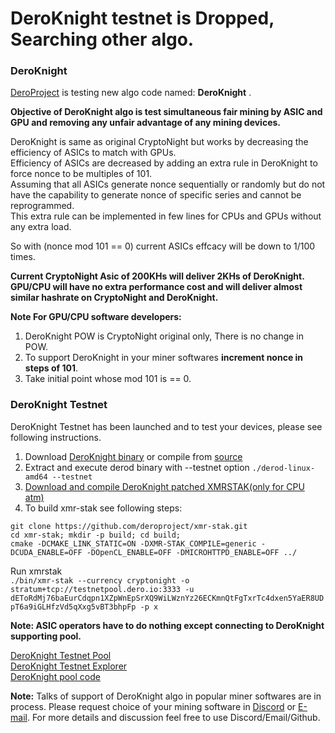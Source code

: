 # DeroKnight testnet is Dropped, Searching other algo.
### DeroKnight

[DeroProject](dero.io) is testing new algo code named: **DeroKnight** .

**Objective of DeroKnight algo is test simultaneous fair mining by ASIC and GPU and removing any unfair advantage of any mining devices.**  
  
DeroKnight is same as original CryptoNight but works by decreasing the efficiency of ASICs to match with GPUs.  
Efficiency of ASICs are decreased by adding an extra rule in DeroKnight to force nonce to be multiples of 101.  
Assuming that all ASICs generate nonce sequentially or randomly but do not have the capability to generate nonce of specific series and cannot be reprogrammed.  
This extra rule can be implemented in few lines for CPUs and GPUs without any extra load. 

So with (nonce mod 101 == 0)  current ASICs effcacy will be down to 1/100 times. 

**Current CryptoNight Asic of 200KHs will deliver 2KHs of DeroKnight.  
GPU/CPU will have no extra performance cost and will deliver almost similar hashrate on CryptoNight and DeroKnight.**

**Note For GPU/CPU software developers:**  
1. DeroKnight POW is CryptoNight original only, There is no change in POW.
1. To support DeroKnight in your miner softwares **increment nonce in steps of 101**.  
1. Take initial point whose mod 101 is == 0.  

### DeroKnight Testnet
DeroKnight Testnet has been launched and to test your devices, please see following instructions.

1. Download [DeroKnight binary](https://github.com/deroproject/derosuite_testnet/releases) or compile from [source](https://github.com/deroproject/derosuite_testnet)
1. Extract and execute derod binary with --testnet option `./derod-linux-amd64 --testnet`
1. [Download and compile DeroKnight patched XMRSTAK(only for CPU atm)](https://github.com/deroproject/xmr-stak)
1. To build xmr-stak see following steps:  
```
git clone https://github.com/deroproject/xmr-stak.git  
cd xmr-stak; mkdir -p build; cd build;  
cmake -DCMAKE_LINK_STATIC=ON -DXMR-STAK_COMPILE=generic -DCUDA_ENABLE=OFF -DOpenCL_ENABLE=OFF -DMICROHTTPD_ENABLE=OFF ../
```  
Run xmrstak <br> `./bin/xmr-stak --currency cryptonight -o stratum+tcp://testnetpool.dero.io:3333 -u dEToRdMj76baEurCdqpn1XZpWnEpSrXQ9WiLWznYz26ECKmnQtFgTxrTc4dxen5YaER8UDpT6a9iGLHfzVd5qXxg5vBT3bhpFp -p x`

**Note: ASIC operators have to do nothing except connecting to DeroKnight supporting pool.**

[DeroKnight Testnet Pool](http://testnetpool.dero.io)  
[DeroKnight Testnet Explorer](https://testnetexplorer.dero.io)  
[DeroKnight pool code](https://git.dero.io/Captain/dero-pool)  

**Note:** Talks of support of DeroKnight algo in popular miner softwares are in process. Please request choice of your mining software in [Discord](http://discord.gg/H95TJDp) or [E-mail](http://support_at_dero.io).
  For more details and discussion feel free to use Discord/Email/Github.
